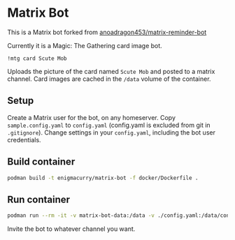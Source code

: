 # Matrix Bot

This is a Matrix bot forked from
[anoadragon453/matrix-reminder-bot](https://github.com/anoadragon453/matrix-reminder-bot)

Currently it is a Magic: The Gathering card image bot.

```
!mtg card Scute Mob
```

Uploads the picture of the card named `Scute Mob` and posted to a matrix
channel. Card images are cached in the `/data` volume of the container.

## Setup

Create a Matrix user for the bot, on any homeserver. Copy `sample.config.yaml`
to `config.yaml` (config.yaml is excluded from git in `.gitignore`). Change
settings in your `config.yaml`, including the bot user credentials.

## Build container

```bash
podman build -t enigmacurry/matrix-bot -f docker/Dockerfile . 
```

## Run container

```bash
podman run --rm -it -v matrix-bot-data:/data -v ./config.yaml:/data/config.yaml enigmacurry/matrix-bot
```

Invite the bot to whatever channel you want.

